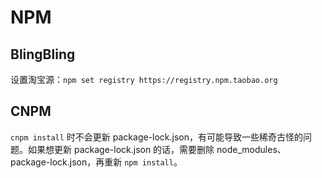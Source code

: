 # NPM

## BlingBling

设置淘宝源：`npm set registry https://registry.npm.taobao.org`

## CNPM

`cnpm install` 时不会更新 package-lock.json，有可能导致一些稀奇古怪的问题。如果想更新 package-lock.json 的话，需要删除 node_modules、package-lock.json，再重新 `npm install`。